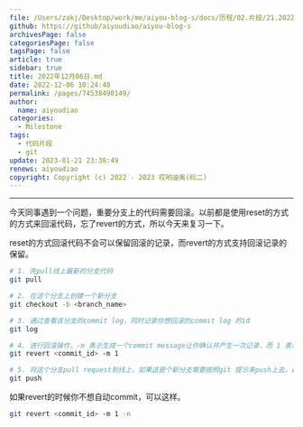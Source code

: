 ```yaml
---
file: /Users/zakj/Desktop/work/me/aiyou-blog-s/docs/历程/02.片段/21.2022年12月06日.md
github: https://github/aiyoudiao/aiyou-blog-s
archivesPage: false
categoriesPage: false
tagsPage: false
article: true
sidebar: true
title: 2022年12月06日.md
date: 2022-12-06 10:24:48
permalink: /pages/74538490149/
author:
  name: aiyoudiao
categories:
  - Milestone
tags:
  - 代码片段
  - git
update: 2023-01-21 23:38:49
renews: aiyoudiao
copyright: Copyright (c) 2022 - 2023 哎哟迪奥(码二)
---
```


---

今天同事遇到一个问题，重要分支上的代码需要回滚。以前都是使用reset的方式的方式来回滚代码，忘了revert的方式，所以今天来复习一下。

reset的方式回滚代码不会可以保留回滚的记录，而revert的方式支持回滚记录的保留。

```bash
# 1. 先pull线上最新的分支代码
git pull

# 2. 在这个分支上创建一个新分支
git checkout -b <branch_name>

# 3. 通过查看该分支的commit log，同时记录你想回滚的commit log 的id
git log

# 4. 进行回滚操作，-m 表示生成一个commit message让你确认并产生一次记录，而 1 表示保留当前分支
git revert <commit_id> -m 1

# 5. 将这个分支pull request到线上，如果这是个新分支需要按照git 提示来push上去。最后正常创建pull request再等待审核即可。
git push
```

如果revert的时候你不想自动commit，可以这样。

```bash
git revert <commit_id> -m 1 -n
```

